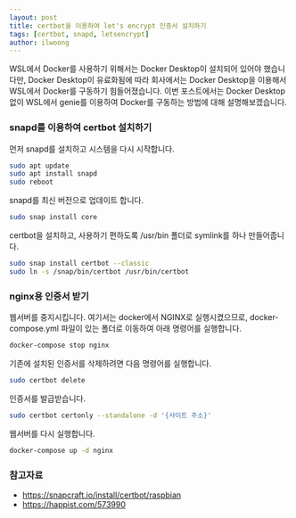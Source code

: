 ```yaml
---
layout: post
title: certbot을 이용하여 let's encrypt 인증서 설치하기
tags: [certbot, snapd, letsencrypt]
author: ilwoong
---
```


WSL에서 Docker를 사용하기 위해서는 Docker Desktop이 설치되어 있어야 했습니다만, Docker Desktop이 유료화됨에 따라 회사에서는 Docker Desktop을 이용해서 WSL에서 Docker를 구동하기 힘들어졌습니다. 이번 포스트에서는 Docker Desktop 없이 WSL에서 genie를 이용하여 Docker를 구동하는 방법에 대해 설명해보겠습니다.

### snapd를 이용하여 certbot 설치하기

먼저 snapd를 설치하고 시스템을 다시 시작합니다.

```bash
sudo apt update
sudo apt install snapd
sudo reboot
```

snapd를 최신 버전으로 업데이트 합니다.

```bash
sudo snap install core
```

certbot을 설치하고, 사용하기 편하도록 /usr/bin 폴더로 symlink를 하나 만들어줍니다.

```bash
sudo snap install certbot --classic
sudo ln -s /snap/bin/certbot /usr/bin/certbot
```

### nginx용 인증서 받기

웹서버를 중지시킵니다. 여기서는 docker에서 NGINX로 실행시켰으므로, docker-compose.yml 파일이 있는 폴더로 이동하여 아래 명령어를 실행합니다.

```bash
docker-compose stop nginx
```

기존에 설치된 인증서를 삭제하려면 다음 명령어를 실행합니다.

```bash
sudo certbot delete 
```

인증서를 발급받습니다.

```bash
sudo certbot certonly --standalone -d '{사이트 주소}'
```

웹서버를 다시 실행합니다.

```bash
docker-compose up -d nginx
```

### 참고자료

- https://snapcraft.io/install/certbot/raspbian
- https://happist.com/573990